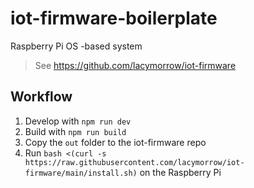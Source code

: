 # iot-firmware-boilerplate

Raspberry Pi OS -based system

> See https://github.com/lacymorrow/iot-firmware

## Workflow

1. Develop with `npm run dev`
2. Build with `npm run build`
3. Copy the `out` folder to the iot-firmware repo
4. Run `bash <(curl -s https://raw.githubusercontent.com/lacymorrow/iot-firmware/main/install.sh)` on the Raspberry Pi

